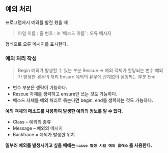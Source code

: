 ## 예외 처리

프로그램에서 예외를 발견 했을 때 

> 파일 이름 : 줄 번호 : in ‘메소드 이름’ : 오류 메시지

형식으로 오류 메시지를 표시한다.


### 예외 처리 작성

> Begin 
  예외가 발생할 수 있는 부분
Rescue => 예외 객체가 할당되는 변수
   예외가 발생한 경우의 처리
Ensure
  예외의 유무에 관계없이 실행되는 부분
End

* 변수 부분은 생략이 가능하다.
* Rescue 자체를 생략하고 ensure만 쓰는 것도 가능하다.
* 메소드 자체를 예외 처리로 묶는다면 begin, end를 생략하는 것도 가능하다.

**예외 객체의 메소드를 사용하여 발생한 예외의 정보를 알 수 있다.**

* Class – 예외의 종류
* Message – 예외의 메시지
* Backtrace = 예외가 발생한 위치


**일부러 예외를 발생시키고 싶을 때에는 `raise 발생 시킬 예외 클래스` 를 사용한다.**


